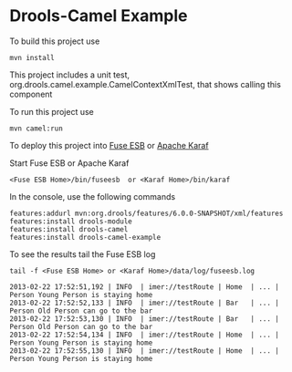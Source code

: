 Drools-Camel Example
=====================

To build this project use

    mvn install

This project includes a unit test, org.drools.camel.example.CamelContextXmlTest, that shows calling this component

To run this project use

    mvn camel:run

To deploy this project into [Fuse ESB](http://fusesource.com/downloads) or [Apache Karaf](http://karaf.apache.org/index/community/download.html)

Start Fuse ESB or Apache Karaf

    <Fuse ESB Home>/bin/fuseesb  or <Karaf Home>/bin/karaf

In the console, use the following commands

    features:addurl mvn:org.drools/features/6.0.0-SNAPSHOT/xml/features
    features:install drools-module
    features:install drools-camel
    features:install drools-camel-example

To see the results tail the Fuse ESB log

    tail -f <Fuse ESB Home> or <Karaf Home>/data/log/fuseesb.log
    
    2013-02-22 17:52:51,192 | INFO  | imer://testRoute | Home  | ... | Person Young Person is staying home
    2013-02-22 17:52:52,133 | INFO  | imer://testRoute | Bar   | ... | Person Old Person can go to the bar
    2013-02-22 17:52:53,130 | INFO  | imer://testRoute | Bar   | ... | Person Old Person can go to the bar
    2013-02-22 17:52:54,134 | INFO  | imer://testRoute | Home  | ... | Person Young Person is staying home
    2013-02-22 17:52:55,130 | INFO  | imer://testRoute | Home  | ... | Person Young Person is staying home
